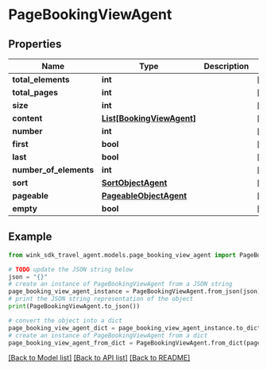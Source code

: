 # PageBookingViewAgent


## Properties

Name | Type | Description | Notes
------------ | ------------- | ------------- | -------------
**total_elements** | **int** |  | [optional] 
**total_pages** | **int** |  | [optional] 
**size** | **int** |  | [optional] 
**content** | [**List[BookingViewAgent]**](BookingViewAgent.md) |  | [optional] 
**number** | **int** |  | [optional] 
**first** | **bool** |  | [optional] 
**last** | **bool** |  | [optional] 
**number_of_elements** | **int** |  | [optional] 
**sort** | [**SortObjectAgent**](SortObjectAgent.md) |  | [optional] 
**pageable** | [**PageableObjectAgent**](PageableObjectAgent.md) |  | [optional] 
**empty** | **bool** |  | [optional] 

## Example

```python
from wink_sdk_travel_agent.models.page_booking_view_agent import PageBookingViewAgent

# TODO update the JSON string below
json = "{}"
# create an instance of PageBookingViewAgent from a JSON string
page_booking_view_agent_instance = PageBookingViewAgent.from_json(json)
# print the JSON string representation of the object
print(PageBookingViewAgent.to_json())

# convert the object into a dict
page_booking_view_agent_dict = page_booking_view_agent_instance.to_dict()
# create an instance of PageBookingViewAgent from a dict
page_booking_view_agent_from_dict = PageBookingViewAgent.from_dict(page_booking_view_agent_dict)
```
[[Back to Model list]](../README.md#documentation-for-models) [[Back to API list]](../README.md#documentation-for-api-endpoints) [[Back to README]](../README.md)


